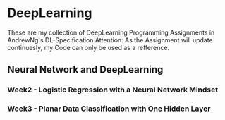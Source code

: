 # DeepLearning
These are my collection of DeepLearning Programming Assignments in AndrewNg's DL-Specification
Attention: As the Assignment will update continuesly, my Code can only be used as a refference.

## Neural Network and DeepLearning

### Week2 - Logistic Regression with a Neural Network Mindset

### Week3 - Planar Data Classification with One Hidden Layer